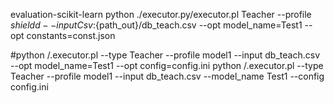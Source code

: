 evaluation-scikit-learn
python  ./executor.py/executor.pl Teacher --profile ${shieldd} --input Csv:${path_out}/db_teach.csv --opt model_name=Test1 --opt constants=const.json

#python  /.executor.pl --type Teacher --profile model1 --input db_teach.csv --opt model_name=Test1 --opt config=config.ini
python  /.executor.pl --type Teacher --profile model1 --input db_teach.csv --model_name Test1 --config config.ini